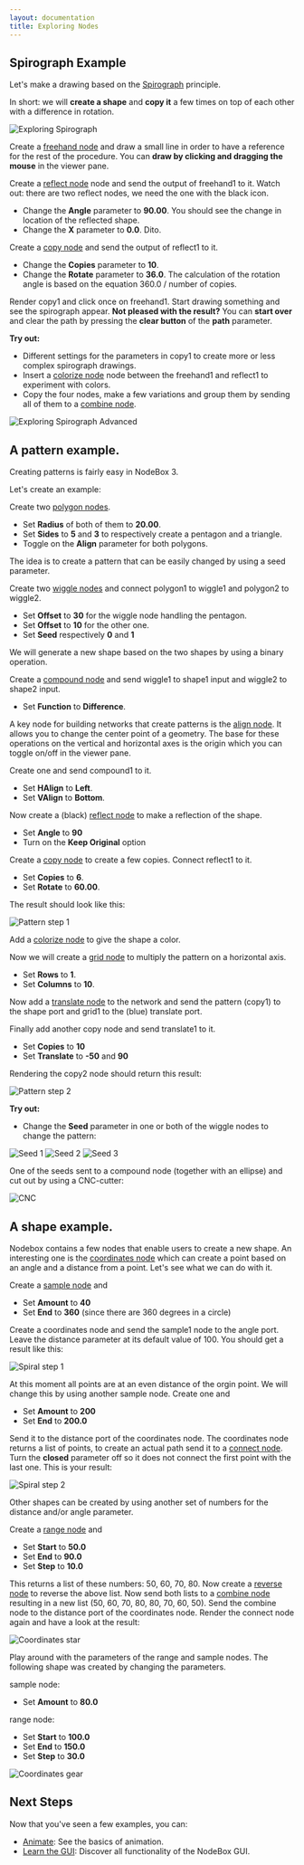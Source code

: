 ```yaml
---
layout: documentation
title: Exploring Nodes
---
```


Spirograph Example
-------------------

Let's make a drawing based on the [Spirograph](http://en.wikipedia.org/wiki/Spirograph) principle. 

In short: we will **create a shape** and **copy it** a few times on top of each other with a difference in rotation.

![Exploring Spirograph](exploring-spirograph1.png)

Create a [freehand node](/node/reference/corevector/freehand.html) and draw a small line in order to have a reference for the rest of the procedure. You can **draw by clicking and dragging the mouse** in the viewer pane.

Create a [reflect node](/node/reference/corevector/reflect.html) node and send the output of freehand1 to it. Watch out: there are two reflect nodes, we need the one with the black icon.

* Change the **Angle** parameter to **90.00**. You should see the change in location of the reflected shape.
* Change the **X** parameter to **0.0**. Dito.

Create a [copy node](/node/reference/corevector/copy.html) and send the output of reflect1 to it.

* Change the **Copies** parameter to **10**.
* Change the **Rotate** parameter to **36.0**. The calculation of the rotation angle is based on the equation 360.0 / number of copies.

Render copy1 and click once on freehand1. Start drawing something and see the spirograph appear. **Not pleased with the result?** You can **start over** and clear the path by pressing the **clear button** of the **path** parameter.

**Try out:**

* Different settings for the parameters in copy1 to create more or less complex spirograph drawings.
* Insert a [colorize node](/node/reference/corevector/colorize.html) node between the freehand1 and reflect1 to experiment with colors.  
* Copy the four nodes, make a few variations and group them by sending all of them to a [combine node](/node/reference/list/combine.html).

![Exploring Spirograph Advanced](exploring-spirograph2.png)


A pattern example.
-------------------

Creating patterns is fairly easy in NodeBox 3.

Let's create an example:

Create two [polygon nodes](/node/reference/corevector/polygon.html).

* Set **Radius** of both of them to **20.00**.
* Set **Sides** to **5** and **3** to respectively create a pentagon and a triangle.
* Toggle on the **Align** parameter for both polygons.

The idea is to create a pattern that can be easily changed by using a seed parameter.

Create two [wiggle nodes](/node/reference/corevector/wiggle.html) and connect polygon1 to wiggle1 and polygon2 to wiggle2.

* Set **Offset** to **30** for the wiggle node handling the pentagon.
* Set **Offset** to **10** for the other one.
* Set **Seed** respectively **0** and **1**

We will generate a new shape based on the two shapes by using a binary operation.

Create a [compound node](/node/reference/corevector/compound.html) and send wiggle1 to shape1 input and wiggle2 to shape2 input.

* Set **Function** to **Difference**.

A key node for building networks that create patterns is the [align node](/node/reference/corevector/align.html). It allows you to change the center point of a geometry. The base for these operations on the vertical and horizontal axes is the origin which you can toggle on/off in the viewer pane. 

Create one and send compound1 to it.

* Set **HAlign** to **Left**.
* Set **VAlign** to **Bottom**.

Now create a (black) [reflect node](/node/reference/corevector/reflect.html) to make a reflection of the shape.

* Set **Angle** to **90**
* Turn on the **Keep Original** option

Create a [copy node](/node/reference/corevector/copy.html) to create a few copies. Connect reflect1 to it.

* Set **Copies** to **6**.
* Set **Rotate** to **60.00**.

The result should look like this:

![Pattern step 1](exploring-pattern-step1.png)

Add a [colorize node](/node/reference/corevector/colorize.html) to give the shape a color.

Now we will create a [grid node](/node/reference/corevector/grid.html) to multiply the pattern on a horizontal axis. 

* Set **Rows** to **1**.
* Set **Columns** to **10**.

Now add a [translate node](/node/reference/corevector/translate.html) to the network and send the pattern (copy1) to the shape port and grid1 to the (blue) translate port.

Finally add another copy node and send translate1 to it.

* Set **Copies** to **10**
* Set **Translate** to **-50** and **90**

Rendering the copy2 node should return this result:

![Pattern step 2](exploring-pattern-step2.png)

**Try out:**

* Change the **Seed** parameter in one or both of the wiggle nodes to change the pattern:

![Seed 1](exploring-pattern-a.png)
![Seed 2](exploring-pattern-b.png)
![Seed 3](exploring-pattern-c.png)

One of the seeds sent to a compound node (together with an ellipse) and cut out by using a CNC-cutter:

![CNC](exploring-cnc.jpg)

A shape example.
-------------------

Nodebox contains a few nodes that enable users to create a new shape. An interesting one is the [coordinates node](/node/reference/math/coordinates.html) which can create a point based on an angle and a distance from a point. Let's see what we can do with it.

Create a [sample node](/node/reference/math/sample.html) and 

* Set **Amount** to **40**
* Set **End** to **360** (since there are 360 degrees in a circle)

Create a coordinates node and send the sample1 node to the angle port. Leave the distance parameter at its default value of 100. You should get a result like this:

![Spiral step 1](exploring-spiral-part1.png)

At this moment all points are at an even distance of the orgin point. We will change this by using another sample node. Create one and 

* Set **Amount** to **200**
* Set **End** to **200.0**

Send it to the distance port of the coordinates node. The coordinates node returns a list of points, to create an actual path send it to a [connect node](/node/reference/corevector/connect.html). Turn the **closed** parameter off so it does not connect the first point with the last one. This is your result:

![Spiral step 2](exploring-spiral-part2.png)

Other shapes can be created by using another set of numbers for the distance and/or angle parameter.

Create a [range node](/node/reference/math/range.html) and

* Set **Start** to **50.0**
* Set **End** to **90.0**
* Set **Step** to **10.0**

This returns a list of these numbers: 50, 60, 70, 80. Now create a [reverse node](/node/reference/list/reverse.html) to reverse the above list. Now send both lists to a [combine node](/node/reference/list/combine.html) resulting in a new list (50, 60, 70, 80, 80, 70, 60, 50). Send the combine node to the distance port of the coordinates node. Render the connect node again and have a look at the result:

![Coordinates star](exploring-coordinates-star.png)

Play around with the parameters of the range and sample nodes. The following shape was created by changing the parameters.

sample node:

* Set **Amount** to **80.0**

range node:

* Set **Start** to **100.0**
* Set **End** to **150.0**
* Set **Step** to **30.0**

![Coordinates gear](exploring-coordinates-gear.png)

Next Steps
----------
Now that you've seen a few examples, you can:

* [Animate](animation.html): See the basics of animation.
* [Learn the GUI](../concepts/gui.html): Discover all functionality of the NodeBox GUI.



